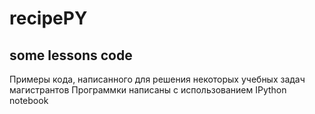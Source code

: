 # recipePY
## some lessons code 
Примеры кода, написанного для решения некоторых учебных задач магистрантов
Программки написаны c использованием IPython notebook

